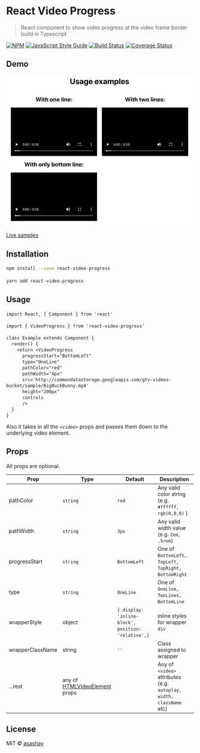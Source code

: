 # React Video Progress

> React component to show video progress at the video frame border build in Typescript

[![NPM](https://img.shields.io/npm/v/react-video-progress.svg)](https://www.npmjs.com/package/react-video-progress) [![JavaScript Style Guide](https://img.shields.io/badge/code_style-standard-brightgreen.svg)](https://standardjs.com) [![Build Status](https://travis-ci.org/asashay/react-video-progress.svg?branch=master)](https://travis-ci.org/asashay/react-video-progress) [![Coverage Status](https://coveralls.io/repos/github/asashay/react-video-progress/badge.svg?branch=master)](https://coveralls.io/github/asashay/react-video-progress?branch=master)

## Demo
![Video Progressbar Demo](demo/demo.gif)

[Live samples](https://asashay.github.io/react-video-progress/)

## Installation

```bash
npm install --save react-video-progress

yarn add react-video-progress
```


## Usage

```tsx
import React, { Component } from 'react'

import { VideoProgress } from 'react-video-progress'

class Example extends Component {
  render() {
    return <VideoProgress
      progressStart="BottomLeft"
      type="OneLine"
      pathColor="red"
      pathWidth="4px"
      src='http://commondatastorage.googleapis.com/gtv-videos-bucket/sample/BigBuckBunny.mp4'
      height="200px"
      controls
      />
  }
}
```

Also it takes in all the `<video>` props and passes them down to the underlying video element.


## Props
All props are optional.

| Prop | Type | Default | Description |
|---|---|---|---|
| pathColor | `string` | `red` | Any valid color string (e.g. `#ffffff, rgb(0,0,0)` )
| pathWidth | `string` | `3px` | Any valid width value (e.g. `2em, .5rem`)
| progressStart | `string` | `BottomLeft` | One of `BottomLeft, TopLeft, TopRight, BottomRight`
| type | `string` | `OneLine` | One of `OneLine, TwoLines, BottomLine`
| wrapperStyle | object | `{ display: 'inline-block', position: 'relative',}` | inline styles for wrapper `div`
| wrapperClassName | string | `''` | Class assigned to wrapper
| ...rest | any of [HTMLVideoElement](https://developer.mozilla.org/en-US/docs/Web/API/HTMLVideoElement) props | | Any of `<video>` attributes (e.g. `autoplay, width, className` etc) |

## License

MIT © [asashay](https://github.com/asashay)

